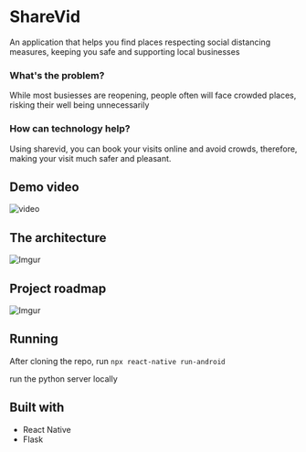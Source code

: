 # ShareVid

An application that helps you find places respecting social distancing measures, keeping you safe and supporting local businesses 

### What's the problem?

While most busiesses are reopening, people often will face crowded places, risking their well being unnecessarily

### How can technology help?

Using sharevid, you can book your visits online and avoid crowds, therefore, making your visit much safer and pleasant.

## Demo video

![video](https://youtu.be/LSg4IeBk48Y)

## The architecture 

![Imgur](https://i.imgur.com/5RtCtfE.jpg)

## Project roadmap

![Imgur](https://i.imgur.com/54XMFH2.jpg)

## Running

After cloning the repo, run ```npx react-native run-android```

run the python server locally


## Built with
- React Native
- Flask
